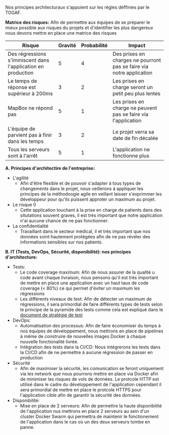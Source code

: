 Nos principes architecturaux s'appuient sur les règles déffinies par le TOGAF.

**Matrice des risques:**
Afin de permettre aux équipes de se préparer le mieux possible aux risques du projets et d'identifier les plus dangereux nous devons mettre en place une matrice des risques

| Risque                                                                                                                                                  | Gravité                                                                                                                                                  | Probabilité                                                                                                                                              | Impact|
|-----------------------------------------------------------------------------------------------------------------------------------------------------------|-----------------------------------------------------------------------------------------------------------------------------------------------------------|-------------------------------------------------------------------------|---------------------------------------------------------------------------------------|
| Des régressions s'immiscent dans l'application en production |5|4| Des prises en charges ne pourront pas se faire via notre application|
| Le temps de réponse est supérieur à 200ms|3|2| Les prises en charge seront un petit peu plus lentes|
| MapBox ne répond pas |5|1|Les prises en charge ne peuvent pas se faire via l'application|
| L'équipe de parvient pas à finir dans les temps| 3| 2| Le projet verra sa date de fin décalée|
| Tous les serveurs sont à l'arrêt| 5| 1| L'application ne fonctionne plus|

**A. Principes d'architectire de l'entreprise:**
- L'agilité
  - Afin d'être flexible et de pouvoir s'adapter à tous types de changements dans le projet, nous veillerons à appliquer les principes de la méthodoogie agile en veillant  laisser s'exprimmer les développeur pour qu'ils puissent approter un maximum au projet.
- Le risque 0
  - Cette application touchant à la prise en charge de patients dans des situtations souvent graves, il est très important que notre application n'ai aucune chance de ne pas fonctionner.
- La confidentialité
  - Travaillant dans le secteur médical, il et très important que nos données soint hautement protégées afin de ne pas révéler des informations sensibles sur nos patients.

**B. IT (Tests, DevOps, Sécurité, disponibilité): nos principes d'architecture:**
- Tests:
  - Le code coverage maximum: Afin de nous assurer de la qualité u code avant chaque livraison, nous pensons qu'il est très important de mettre en place une application avec un haut taux de code coverage (< 80%) ce qui permet d'éviter un maximum les régressions
  - Les différents niveaux de test: Afin de détecter un maximum de régressions, il sera primordial de faire différents types de tests selon le principe de la pyramide des tests comme cela est expliqué dans le [document de stratégie de test](../Document%20de%20%20strategie%20de%20test/README.md)
- DevOps:
  - Automatisation des processus: Afin de faire économiser du temps à nos équipes de développement, nous mettrons en place de pipelines à même de construire de nouvelles images Docker à chaque nouvelle fonctionalité livrée.
  - Intégration des tests dans la CI/CD: Nous intégrerons les tests dans la CI/CD afin de ne permettre à aucune régression de passer en production
- Sécurité
  - Afin de maximiser la sécurité, les comunication se feront uniquement via les network que nous pourrons mettre en place via Docker afin de minimiser les risques de vols de données. Le protcole HTTP est utilisé dans le cadre du développement de l'application cependant il sera primordial de mettre en place le protcole HTTPS pour l'application cible afin de garantir la sécurité des données.
- Disponibilité:
  - Mise en place de 2 serveurs: Afin de permettre la haute disponibilité de l'application nus mettrons en place 2 serveurs au sein d'un cluster Docker Swarm qui permettra de maintenir le fonctionement de l'application dans le cas où un des deux serveurs tombe en panne.

